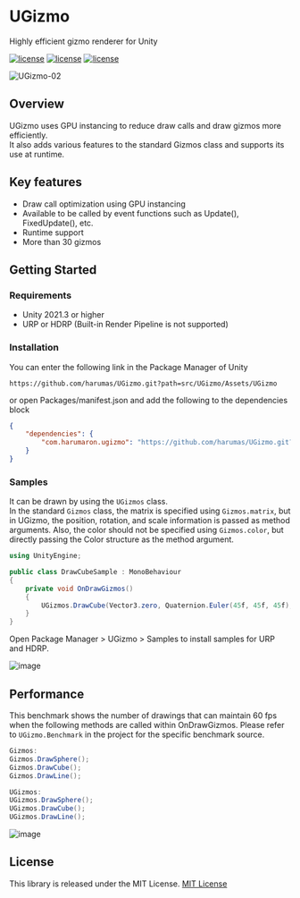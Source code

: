 # UGizmo

Highly efficient gizmo renderer for Unity

[![license](https://img.shields.io/badge/license-MIT-green.svg)](LICENSE.md)
[![license](https://img.shields.io/badge/PR-welcome-green.svg)](https://github.com/HarumaroJP/UGizmo/pulls)
[![license](https://img.shields.io/badge/Unity-2021.3-green.svg)](#要件)

![UGizmo-02](https://github.com/harumas/UGizmo/assets/43531665/14cd2412-19fa-48de-94ae-47973ee5ca99)

## Overview

UGizmo uses GPU instancing to reduce draw calls and draw gizmos more efficiently.  
It also adds various features to the standard Gizmos class and supports its use at runtime.

## Key features

- Draw call optimization using GPU instancing
- Available to be called by event functions such as Update(), FixedUpdate(), etc.
- Runtime support
- More than 30 gizmos

## Getting Started

### Requirements
- Unity 2021.3 or higher
- URP or HDRP (Built-in Render Pipeline is not supported)

### Installation
You can enter the following link in the Package Manager of Unity

```
https://github.com/harumas/UGizmo.git?path=src/UGizmo/Assets/UGizmo
```

or open Packages/manifest.json and add the following to the dependencies block

```json
{
    "dependencies": {
        "com.harumaron.ugizmo": "https://github.com/harumas/UGizmo.git?path=src/UGizmo/Assets/UGizmo"
    }
}
```

### Samples
It can be drawn by using the `UGizmos` class.  
In the standard `Gizmos` class, the matrix is specified using `Gizmos.matrix`, but in UGizmo, the position, rotation, and scale information is passed as method arguments.
Also, the color should not be specified using `Gizmos.color`, but directly passing the Color structure as the method argument.

```C#
using UnityEngine;

public class DrawCubeSample : MonoBehaviour
{
    private void OnDrawGizmos()
    {
        UGizmos.DrawCube(Vector3.zero, Quaternion.Euler(45f, 45f, 45f), Vector3.one, Color.red);
    }
}
```


Open Package Manager > UGizmo > Samples to install samples for URP and HDRP.

![image](https://github.com/harumas/UGizmo/assets/43531665/5e1e4a5e-12d7-4144-9531-9d6de54097f9)

## Performance
This benchmark shows the number of drawings that can maintain 60 fps when the following methods are called within OnDrawGizmos.
Please refer to `UGizmo.Benchmark` in the project for the specific benchmark source.
```C#
Gizmos:
Gizmos.DrawSphere();
Gizmos.DrawCube();
Gizmos.DrawLine();

UGizmos:
UGizmos.DrawSphere();
UGizmos.DrawCube();
UGizmos.DrawLine();
```

![image](https://github.com/harumas/UGizmo/assets/43531665/3a7cde16-151a-4ea7-b4d4-66aebc431f6b)


## License
This library is released under the MIT License. 
[MIT License](/LICENSE.md)
